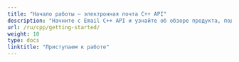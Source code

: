 ```yaml
---
title: "Начало работы — электронная почта C++ API"
description: "Начните с Email C++ API и узнайте об обзоре продукта, поддерживаемых форматах файлов, установке и т. д."
url: /ru/cpp/getting-started/
weight: 10
type: docs
linktitle: "Приступаем к работе"
---
```



